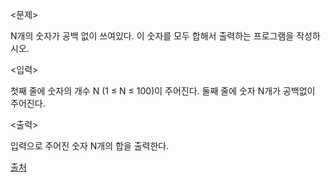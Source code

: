<문제>

N개의 숫자가 공백 없이 쓰여있다. 이 숫자를 모두 합해서 출력하는 프로그램을 작성하시오.

<입력>

첫째 줄에 숫자의 개수 N (1 ≤ N ≤ 100)이 주어진다. 둘째 줄에 숫자 N개가 공백없이 주어진다.

<출력>

입력으로 주어진 숫자 N개의 합을 출력한다.

[출처](https://www.acmicpc.net/problem/11720)
